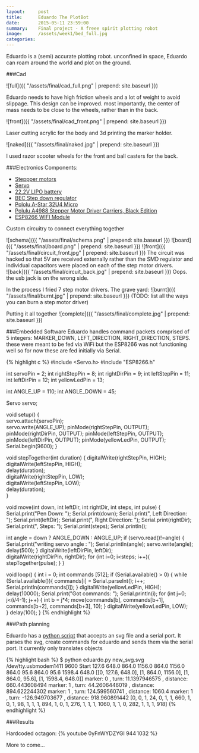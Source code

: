 ```yaml
---
layout:     post
title:      Eduardo The PlotBot
date:       2015-05-11 23:59:00
summary:    Final project - A freee spirit plotting robot
image:      /assets/week1/bed_full.jpg
categories: 
---
```


Eduardo is a (semi) accurate plotting robot. unconfined in space, Eduardo can roam around the world and plot on the ground. 

###Cad

![full]({{ "/assets/final/cad_full.png" | prepend: site.baseurl }})

Eduardo needs to have high friction wheels and a lot of weight to avoid slippage. This design can be improved. most importantly, the center of mass needs to be close to the wheels, rather than in the back.

![front]({{ "/assets/final/cad_front.png" | prepend: site.baseurl }})

Laser cutting acrylic for the body and 3d printing the marker holder. 

![naked]({{ "/assets/final/naked.jpg" | prepend: site.baseurl }})

I used razor scooter wheels for the front and ball casters for the back. 

###Electronics
Components:

- [Steppper motors](http://www.linengineering.com/stepper-motors/4209.aspx)
- [Servo](http://www.servodatabase.com/servo/gws/s03t-2bbmg)
- [22.2V LIPO battery](http://www.hobbyking.com/hobbyking/store/__65277__Multistar_High_Capacity_6S_6600mAh_Multi_Rotor_Lipo_Pack_EU_Warehouse_.html) 
- [BEC Step down regulator](https://www.pololu.com/product/2177)
- [Pololu A-Star 32U4 Micro](https://www.pololu.com/product/3101)
- [Polulu A4988 Stepper Motor Driver Carriers, Black Edition](https://www.pololu.com/product/2128)
- [ESP8266 WIFI Module](https://www.sparkfun.com/products/13252)

Custom circuitry to connect everything together

![schema]({{ "/assets/final/schema.png" | prepend: site.baseurl }})
![board]({{ "/assets/final/board.png" | prepend: site.baseurl }})
![front]({{ "/assets/final/circuit_front.jpg" | prepend: site.baseurl }})
The circuit was hacked so that 5V are received externally rather than the SMD regulator and individual capacitors were placed on each of the step motor drivers.  
![back]({{ "/assets/final/circuit_back.jpg" | prepend: site.baseurl }})
Oops. the usb jack is on the wrong side.

In the process I fried 7 step motor drivers. The grave yard: 
![burnt]({{ "/assets/final/burnt.jpg" | prepend: site.baseurl }})
(TODO: list all the ways you can burn a step motor driver)

Putting it all together
![complete]({{ "/assets/final/complete.jpg" | prepend: site.baseurl }})


###Embedded Software
Eduardo handles command packets comprised of 5 integers: MARKER_DOWN, LEFT_DIRECTION, RIGHT_DIRECTION, STEPS. these were meant to be fed via WiFi but the ESP8266 was not functioning well so for now these are fed initially via Serial. 

{% highlight c %}
#include <Servo.h>
#include "ESP8266.h"

int servoPin = 2;
int rightStepPin = 8;
int rightDirPin = 9;
int leftStepPin = 11;
int leftDirPin = 12;
int yellowLedPin = 13; 

int ANGLE_UP = 110; 
int ANGLE_DOWN = 45; 

Servo servo; 


void setup() 
{             
  servo.attach(servoPin);  
  servo.write(ANGLE_UP);
  pinMode(rightStepPin, OUTPUT);
  pinMode(rightDirPin, OUTPUT);
  pinMode(leftStepPin, OUTPUT);
  pinMode(leftDirPin, OUTPUT);
  pinMode(yellowLedPin, OUTPUT);
  Serial.begin(9600);
}

void stepTogether(int duration)
{
    digitalWrite(rightStepPin, HIGH);   
    digitalWrite(leftStepPin, HIGH);   
    delay(duration);               
    digitalWrite(rightStepPin, LOW);  
    digitalWrite(leftStepPin, LOW);  
    delay(duration);    
}

void move(int down, int leftDir, int rightDir, int steps, int pulse) {
  Serial.print("Pen Down: ");
  Serial.print(down);
  Serial.print(", Left Direction: ");
  Serial.print(leftDir);
  Serial.print(", Right Direction: ");
  Serial.print(rightDir);
  Serial.print(", Steps: ");
  Serial.print(steps);
  Serial.println();
  
  int angle = down ? ANGLE_DOWN : ANGLE_UP;
  if (servo.read()!=angle) {
    Serial.print("writing servo angle : ");
    Serial.println(angle);
    servo.write(angle);
    delay(500);
  }
  digitalWrite(leftDirPin, leftDir);  
  digitalWrite(rightDirPin, rightDir);
  for (int i=0; i<steps; i++){
    stepTogether(pulse); 
  }
}
    
void loop() {
  int i = 0;
  int commands [512];
  if (Serial.available() > 0) {
    while (Serial.available()){
      commands[i] = Serial.parseInt();
      i++;
      Serial.println(commands[i]);
    }
    digitalWrite(yellowLedPin, HIGH);
    delay(10000);
    Serial.print("Got commands: ");
    Serial.println(i);
    for (int j=0; j<(i/4-1); j++) {
      int b = j*4;
      move(commands[b], commands[b+1], commands[b+2], commands[b+3], 10);
    }
    digitalWrite(yellowLedPin, LOW);  
  }
  delay(100);
}
{% endhighlight %}

###Path planning

Eduardo has a [python script](https://gist.github.com/tomerweller/517f738c91d92897dfab) that accepts an svg file and a serial port. It parses the svg, create commands for eduardo and sends them via the serial port. It currently only translates <line/> objects

{% highlight bash %}
$ python eduardo.py new_svg.svg /dev/tty.usbmodem1411 9600
Start
127.6 648.0 864.0 1156.0
864.0 1156.0 864.0 95.6
864.0 95.6 1598.4 648.0
[[0, 127.6, 648.0], [1, 864.0, 1156.0], [1, 864.0, 95.6], [1, 1598.4, 648.0]]
marker:  0 , turn: 11.1397946575 , distance: 660.443608494
marker:  1 , turn: 44.2606446019 , distance: 894.622244302
marker:  1 , turn: 124.599560741 , distance: 1060.4
marker:  1 , turn: -126.949703677 , distance: 918.960891442
[0, 0, 1, 24, 0, 1, 1, 660, 1, 0, 1, 98, 1, 1, 1, 894, 1, 0, 1, 276, 1, 1, 1, 1060, 1, 1, 0, 282, 1, 1, 1, 918]
{% endhighlight %}

###Results 

Hardcoded octagon: 
{% youtube 0yFnWYDZYGI 944 1032 %}

More to come... 


